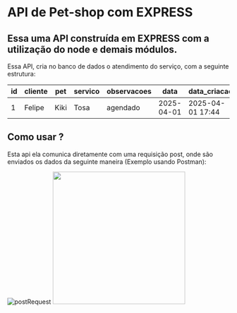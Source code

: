  # API de Pet-shop com EXPRESS

## Essa uma API construída em EXPRESS com a utilização do node e demais módulos.

Essa API, cria no banco de dados o atendimento do serviço, com a seguinte estrutura: 

| id | cliente | pet | servico | observacoes | data | data_criacao |
|----|---------|-----|---------|-------------|------|--------------|
| 1  | Felipe  | Kiki | Tosa | agendado | 2025-04-01 | 2025-04-01 17:44 |

## Como usar ?
Esta api ela comunica diretamente com uma requisição post, onde são enviados os dados da seguinte maneira (Exemplo usando Postman):

![postRequest](https://github.com/user-attachments/assets/9a9c917c-78b8-4c92-a425-4347567200e8)
<img src="https://github.com/user-attachments/assets/9a9c917c-78b8-4c92-a425-4347567200e8" width="300" />
